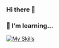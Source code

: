 ### Hi there 👋

### 🌱 I’m learning...

[![My Skills](https://skillicons.dev/icons?i=js,ts,html,css,sass,react,nextjs,prisma,nestjs,ruby,rails,php,laravel,git,docker)](https://skillicons.dev)
<!--<p><img align="left" src="https://github-readme-stats.vercel.app/api/top-langs?username=rina-kondo&show_icons=true&locale=en&layout=compact" alt="rina-kondo" /></p>--!>


